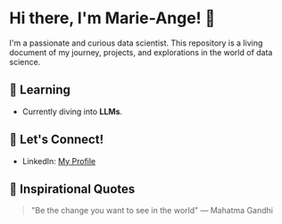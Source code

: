 # Hi there, I'm Marie-Ange! 👋

I'm a passionate and curious data scientist. This repository is a living document of my journey, projects, and explorations in the world of data science. 

## 🌱 Learning
- Currently diving into **LLMs**.

## 🤝 Let's Connect!
- LinkedIn: [My Profile](https://www.linkedin.com/in/marie-ange-rasendra-0231ba10a/)

## 📜 Inspirational Quotes
> "Be the change you want to see in the world" — Mahatma Gandhi
